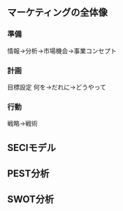 ## マーケティングの全体像
### 準備
情報→分析→市場機会→事業コンセプト
### 計画
目標設定
何を→だれに→どうやって
### 行動
戦略→戦術
## SECIモデル

## PEST分析

## SWOT分析
